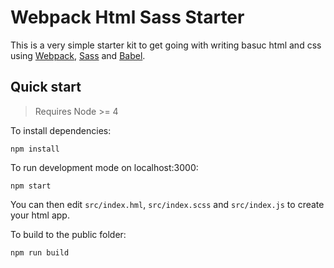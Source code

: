 # Webpack Html Sass Starter

This is a very simple starter kit to get going with writing basuc html and css using [Webpack](https://webpack.github.io/),
[Sass](http://sass-lang.com/) and [Babel](https://babeljs.io/).

## Quick start

> Requires Node >= 4

To install dependencies:

```
npm install
```


To run development mode on localhost:3000:

``` shell
npm start
```

You can then edit `src/index.hml`, `src/index.scss` and `src/index.js` to create your html app.

To build to the public folder:

``` shell
npm run build
```

